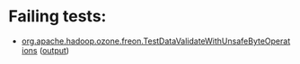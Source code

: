 # Failing tests: 

 * [org.apache.hadoop.ozone.freon.TestDataValidateWithUnsafeByteOperations](hadoop-ozone/integration-test/org.apache.hadoop.ozone.freon.TestDataValidateWithUnsafeByteOperations.txt) ([output](hadoop-ozone/integration-test/org.apache.hadoop.ozone.freon.TestDataValidateWithUnsafeByteOperations-output.txt))

